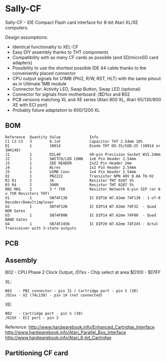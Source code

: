 # Sally-CF
Sally-CF - IDE Compact Flash card interface for 8-bit Atari XL/XE computers.

Design assumptions:
- Identical functionality to XEL-CF
- Easy DIY assembly thanks to THT components
- Compatibility with as many CF cards as possible (and SD/microSD card adapters)
- Possibility to use the shortest possible IDE 44 cable thanks to the conveniently placed connector
- CPU output signals for U1MB (Phi2, R/W, RST, HLT) with the same pinout as in Ulitmate 1MB module
- Connector for: Activity LED, Swap Button, Swap LED (optional)
- Connector for signals from motherboard: /$D1xx and B02
- PCB versions matching XL and XE series (Atari 800 XL, Atari 65/130/800 XE with ECI port)
- Probably future adaptation to 600/1200 XL

## BOM
```
Reference  Quantity Value             Info
C1 C2 C3   3        0.1uF             Capacitor THT 2.54mm 10%
D1         1        1N914             Diode THT DO-35/SOD-25 (1N914 or 1N4148)
J1         1        DIL40             40-pin Precision Socket W15.24mm
J2         1        SWITCH/LED CONN   1x6 Pin Header 2.54mm
J3         1        IDE HEADER        2x22 Pin Header 2mm
J4         1        Wires             1x2 Pin Header 2.54mm
J5         1        U1MB Conn         1x4 Pin Header 2.54mm
Q1         1        PN2222            Transistor NPN 40V 0.8A TO-92
R2 R1      2        1K                Resistor THT 0207 5%
R3 R4      2        390R              Resistor THT 0207 5%
RN2 RN1    2        3 * 75R           Resistor Network 6-pin SIP (or 6 x 75R Resistors THT)
U1         1        SN74F138          IC DIP16 W7.62mm 74F138 - 1-of-8 Decoder/Demultimplexer
U2         1        SN74F32N          IC DIP14 W7.62mm 74F32  - Quad NOR Gates
U3         1        SN74F00N          IC DIP14 W7.62mm 74F00  - Quad NAND Gates
U4         1        SN74F245N         IC DIP20 W7.62mm 74F245 - Octal Transceiver with 3-state outputs
```

## PCB


## Assembly

B02 - CPU Phase 2 Clock Output, /D1xx - Chip select at area $D100 - $D1FF

XL:
```
B02   - PBI connector - pin 31 / Cartridge port - pin S (30)
/D1xx - U2 (74L138) - pin 14 (not connected)
```

XE:
```
B02   - Cartridge port - pin S (30)
/D1XX - ECI port - pin 3
```

Reference:
http://www.hardwarebook.info/Enhanced_Cartridge_Interface
http://www.hardwarebook.info/Atari_Parallel_Bus_Interface
http://www.hardwarebook.info/Atari_8-bit_Cartridge


## Partitioning CF card
